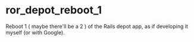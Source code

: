 ror_depot_reboot_1
==================

Reboot 1 ( maybe there'll be a 2 ) of the Rails depot app, as if developing it myself (or with Google).
